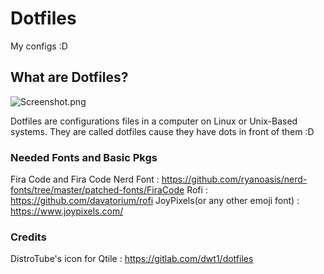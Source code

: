 # Dotfiles
My configs :D

## What are Dotfiles?
![Screenshot.png](https://github.com/TheTrashPenguin/Dotfiles/blob/master/Screenshot.png?raw=true)

Dotfiles are configurations files in a computer on Linux or Unix-Based systems. They are called dotfiles cause they have dots in front of them :D

### Needed Fonts and Basic Pkgs

Fira Code and Fira Code Nerd Font : https://github.com/ryanoasis/nerd-fonts/tree/master/patched-fonts/FiraCode
Rofi : https://github.com/davatorium/rofi
JoyPixels(or any other emoji font) : https://www.joypixels.com/

### Credits

DistroTube's icon for Qtile : https://gitlab.com/dwt1/dotfiles
